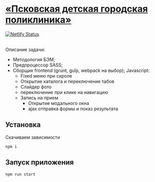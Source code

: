 # [«Псковская детская городская поликлиника»](https://youthful-beaver-49a463.netlify.app/)
[![Netlify Status](https://api.netlify.com/api/v1/badges/41a8abbf-2e15-4795-a2e2-95ef58b391ee/deploy-status)](https://app.netlify.com/sites/youthful-beaver-49a463/deploys)<br>
<br>

Описание задачи:
- Методология БЭМ;
- Предпроцессор SASS;
- Сборщик frontend (grunt, gulp, webpack на выбор);
Javascript:
  - Fixed меню при скроле
  - Открытие каталога и переключение табов
  - Слайдер фото
  - переключение при клике на навигацию
  - Запись на прием
    - Открытие модального окна
    - ajax отправка формы и показ результата

## Установка
Скачиваем зависимости
```
npm i
```

## Запуск приложения
```
npm run start
```